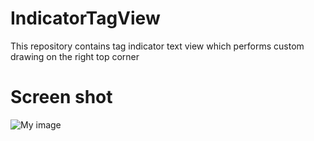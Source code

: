 # IndicatorTagView
This repository contains tag indicator text view which performs custom drawing on the right top corner
# Screen shot
![My image](http://hqhan.github.io/tagindicator.png)
